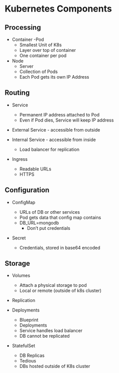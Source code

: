 # Kubernetes Components

## Processing

- Container
-Pod 
	- Smallest Unit of K8s
	- Layer over top of container
	- One container per pod
- Node
	- Server
	- Collection of Pods 
	- Each Pod gets its own IP Address

## Routing

- Service
	- Permanent IP address attached to Pod
	- Even if Pod dies, Service will keep IP address
- External Service - accessible from outside
- Internal Service - accessible from inside
	- Load balancer for replication

- Ingress
	- Readable URLs
	- HTTPS

## Configuration

- ConfigMap
	- URLs of DB or other services
	- Pod gets data that config map contains
	- DB_URL=mongodb
	  - Don’t put credentials

- Secret
	- Credentials, stored in base64 encoded

## Storage
- Volumes
	- Attach a physical storage to pod
	- Local or remote (outside of k8s cluster)

- Replication
- Deployments
	- Blueprint
	- Deployments
	- Service handles load balancer
	- DB cannot be replicated

- StatefulSet
	- DB Replicas
	- Tedious
	- DBs hosted outside of K8s cluster
